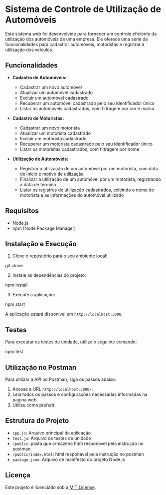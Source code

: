 # Sistema de Controle de Utilização de Automóveis

Este sistema web foi desenvolvido para fornecer um controle eficiente da utilização dos automóveis de uma empresa. Ele oferece uma série de funcionalidades para cadastrar automóveis, motoristas e registrar a utilização dos veículos.

## Funcionalidades

- **Cadastro de Automóveis:**
  - Cadastrar um novo automóvel
  - Atualizar um automóvel cadastrado
  - Excluir um automóvel cadastrado
  - Recuperar um automóvel cadastrado pelo seu identificador único
  - Listar os automóveis cadastrados, com filtragem por cor e marca

- **Cadastro de Motoristas:**
  - Cadastrar um novo motorista
  - Atualizar um motorista cadastrado
  - Excluir um motorista cadastrado
  - Recuperar um motorista cadastrado pelo seu identificador único
  - Listar os motoristas cadastrados, com filtragem por nome

- **Utilização de Automóveis:**
  - Registrar a utilização de um automóvel por um motorista, com data de início e motivo de utilização
  - Finalizar a utilização de um automóvel por um motorista, registrando a data de término
  - Listar os registros de utilização cadastrados, exibindo o nome do motorista e as informações do automóvel utilizado

## Requisitos

- Node.js
- npm (Node Package Manager)

## Instalação e Execução

1. Clone o repositório para o seu ambiente local:

git clone <link-do-repositorio>

2. Instale as dependências do projeto:

npm install


3. Execute a aplicação:

npm start


A aplicação estará disponível em `http://localhost:3000`.

## Testes

Para executar os testes de unidade, utilize o seguinte comando:

npm test

## Utilização no Postman

Para utilizar a API no Postman, siga os passos abaixo:

1. Acesse a URL `http://localhost:3000/`.
2. Leia todos os passos e configurações necessarias informadas na pagina web.
3. Utilize como preferir.


## Estrutura do Projeto

- `app.js`: Arquivo principal da aplicação
- `test.js`: Arquivo de testes de unidade
- `/public`: pasta que armazena html responavel pela instrução no postman
- `/public/index.html`: html responavel pela instrução no postman
- `package.json`: Arquivo de manifesto do projeto Node.js

## Licença

Este projeto é licenciado sob a [MIT License](LICENSE).
